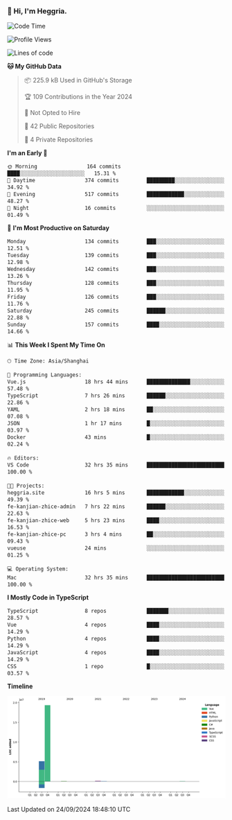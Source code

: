 ### 👋 Hi, I'm Heggria.

<!--START_SECTION:waka-->
![Code Time](http://img.shields.io/badge/Code%20Time-674%20hrs%2054%20mins-blue)

![Profile Views](http://img.shields.io/badge/Profile%20Views-4-blue)

![Lines of code](https://img.shields.io/badge/From%20Hello%20World%20I%27ve%20Written-24.8%20million%20lines%20of%20code-blue)

**🐱 My GitHub Data** 

> 📦 225.9 kB Used in GitHub's Storage 
 > 
> 🏆 109 Contributions in the Year 2024
 > 
> 🚫 Not Opted to Hire
 > 
> 📜 42 Public Repositories 
 > 
> 🔑 4 Private Repositories 
 > 
**I'm an Early 🐤** 

```text
🌞 Morning                164 commits         ████░░░░░░░░░░░░░░░░░░░░░   15.31 % 
🌆 Daytime                374 commits         █████████░░░░░░░░░░░░░░░░   34.92 % 
🌃 Evening                517 commits         ████████████░░░░░░░░░░░░░   48.27 % 
🌙 Night                  16 commits          ░░░░░░░░░░░░░░░░░░░░░░░░░   01.49 % 
```
📅 **I'm Most Productive on Saturday** 

```text
Monday                   134 commits         ███░░░░░░░░░░░░░░░░░░░░░░   12.51 % 
Tuesday                  139 commits         ███░░░░░░░░░░░░░░░░░░░░░░   12.98 % 
Wednesday                142 commits         ███░░░░░░░░░░░░░░░░░░░░░░   13.26 % 
Thursday                 128 commits         ███░░░░░░░░░░░░░░░░░░░░░░   11.95 % 
Friday                   126 commits         ███░░░░░░░░░░░░░░░░░░░░░░   11.76 % 
Saturday                 245 commits         ██████░░░░░░░░░░░░░░░░░░░   22.88 % 
Sunday                   157 commits         ████░░░░░░░░░░░░░░░░░░░░░   14.66 % 
```


📊 **This Week I Spent My Time On** 

```text
🕑︎ Time Zone: Asia/Shanghai

💬 Programming Languages: 
Vue.js                   18 hrs 44 mins      ██████████████░░░░░░░░░░░   57.48 % 
TypeScript               7 hrs 26 mins       ██████░░░░░░░░░░░░░░░░░░░   22.86 % 
YAML                     2 hrs 18 mins       ██░░░░░░░░░░░░░░░░░░░░░░░   07.08 % 
JSON                     1 hr 17 mins        █░░░░░░░░░░░░░░░░░░░░░░░░   03.97 % 
Docker                   43 mins             █░░░░░░░░░░░░░░░░░░░░░░░░   02.24 % 

🔥 Editors: 
VS Code                  32 hrs 35 mins      █████████████████████████   100.00 % 

🐱‍💻 Projects: 
heggria.site             16 hrs 5 mins       ████████████░░░░░░░░░░░░░   49.39 % 
fe-kanjian-zhice-admin   7 hrs 22 mins       ██████░░░░░░░░░░░░░░░░░░░   22.63 % 
fe-kanjian-zhice-web     5 hrs 23 mins       ████░░░░░░░░░░░░░░░░░░░░░   16.53 % 
fe-kanjian-zhice-pc      3 hrs 4 mins        ██░░░░░░░░░░░░░░░░░░░░░░░   09.43 % 
vueuse                   24 mins             ░░░░░░░░░░░░░░░░░░░░░░░░░   01.25 % 

💻 Operating System: 
Mac                      32 hrs 35 mins      █████████████████████████   100.00 % 
```

**I Mostly Code in TypeScript** 

```text
TypeScript               8 repos             ███████░░░░░░░░░░░░░░░░░░   28.57 % 
Vue                      4 repos             ████░░░░░░░░░░░░░░░░░░░░░   14.29 % 
Python                   4 repos             ████░░░░░░░░░░░░░░░░░░░░░   14.29 % 
JavaScript               4 repos             ████░░░░░░░░░░░░░░░░░░░░░   14.29 % 
CSS                      1 repo              █░░░░░░░░░░░░░░░░░░░░░░░░   03.57 % 
```



**Timeline**

![Lines of Code chart](https://raw.githubusercontent.com/heggria/heggria/main/assets/bar_graph.png)


 Last Updated on 24/09/2024 18:48:10 UTC
<!--END_SECTION:waka-->
